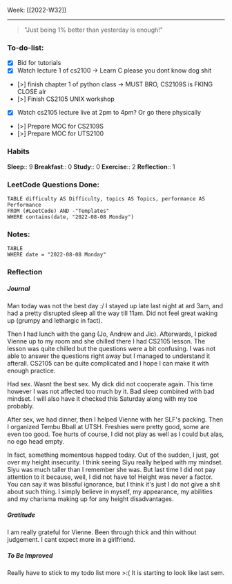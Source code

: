 Week: [[2022-W32]]
- - -

> "Just being 1% better than yesterday is enough!"

### To-do-list:
- [x] Bid for tutorials
- [x] Watch lecture 1 of cs2100 -> Learn C please you dont know dog shit
- [>] finish chapter 1 of python class -> MUST BRO, CS2109S is FKING CLOSE alr
- [>] Finish CS2105 UNIX workshop
- [x] Watch cs2105 lecture live at 2pm to 4pm? Or go there physically
- [>] Prepare MOC for CS2109S
- [>] Prepare MOC for UTS2100

### Habits
**Sleep**:: 9 
**Breakfast**:: 0
**Study**:: 0
**Exercise**:: 2
**Reflection**:: 1

### LeetCode Questions Done:
```dataview
TABLE difficulty AS Difficulty, topics AS Topics, performance AS Performance
FROM (#LeetCode) AND -"Templates"
WHERE contains(date, "2022-08-08 Monday") 
```

### Notes:
```dataview
TABLE
WHERE date = "2022-08-08 Monday"
```

### Reflection
##### Journal
Man today was not the best day :/ I stayed up late last night at ard 3am, and had a pretty disrupted sleep all the way till 11am. Did not feel great waking up (grumpy and lethargic in fact). 

Then I had lunch with the gang (Jo, Andrew and Jic). Afterwards, I picked Vienne up to my room and she chilled there I had CS2105 lesson. The lesson was quite chilled but the questions were a bit confusing. I was not able to answer the questions right away but I managed to understand it afterall. CS2105 can be quite complicated and I hope I can make it with enough practice.

Had sex. Wasnt the best sex. My dick did not cooperate again. This time however I was not affected too much by it. Bad sleep combined with bad mindset. I will also have it checked this Saturday along with my toe probably.

After sex, we had dinner, then I helped Vienne with her SLF's packing. Then I organized Tembu Bball at UTSH. Freshies were pretty good, some are even too good.  Toe hurts of course, I did not play as well as I could but alas, no ego head empty.

In fact, something momentous happed today. Out of the sudden, I just, got over my height insecurity. I think seeing Siyu really helped with my mindset. Siyu was much taller than I remember she was. But last time I did not pay attention to it because, well, I did not have to! Height was never a factor. You can say it was blissful ignorance, but I think it's just I do not give a shit about such thing. I simply believe in myself, my appearance, my abilities and my charisma making up for any height disadvantages. 

##### Gratitude
I am really grateful for Vienne. Been through thick and thin without judgement. I cant expect more in a girlfriend. 

##### To Be Improved
Really have to stick to my todo list more >:(  It is starting to look like last sem.